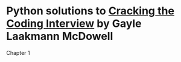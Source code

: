 # Python solutions to [Cracking the Coding Interview](http://www.crackingthecodinginterview.com/) by Gayle Laakmann McDowell

Chapter 1
